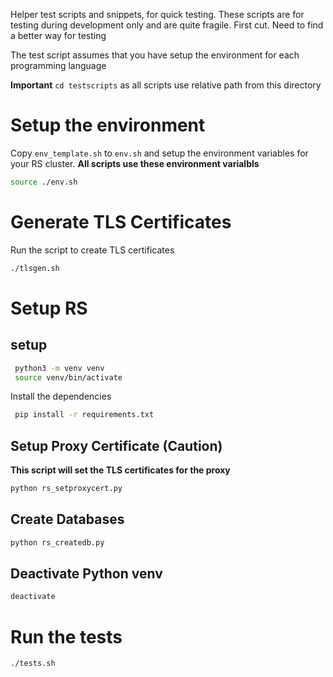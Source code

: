 Helper test scripts and snippets, for quick testing. These scripts are for testing during development only and are quite fragile. First cut. Need to find a better way for testing

The test script assumes that you have setup the environment for each programming language

**Important** `cd testscripts` as all scripts use relative path from this directory

# Setup the environment
Copy `env_template.sh` to `env.sh` and setup the environment variables for your RS cluster. **All scripts use these environment varialbls**
```bash
source ./env.sh
```

# Generate TLS Certificates
Run the script to create TLS certificates
```bash
./tlsgen.sh
```
# Setup RS

## setup
```bash
 python3 -m venv venv
 source venv/bin/activate
```

Install the dependencies
```bash
 pip install -r requirements.txt 
 ```
## Setup Proxy Certificate (Caution)
**This script will set the TLS certificates for the proxy**
```bash
python rs_setproxycert.py
```
## Create Databases
 ```bash
 python rs_createdb.py
 ```
## Deactivate Python venv
```bash
deactivate
```
# Run the tests
 ```bash
 ./tests.sh
 ```